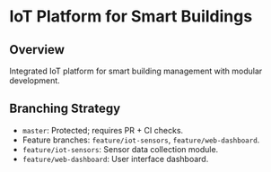 # IoT Platform for Smart Buildings
## Overview
Integrated IoT platform for smart building management with modular development.

## Branching Strategy
- `master`: Protected; requires PR + CI checks.
- Feature branches: `feature/iot-sensors`, `feature/web-dashboard`.
- `feature/iot-sensors`: Sensor data collection module.
- `feature/web-dashboard`: User interface dashboard.
